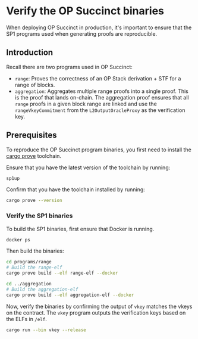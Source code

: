 # Verify the OP Succinct binaries

When deploying OP Succinct in production, it's important to ensure that the SP1 programs used when generating proofs are reproducible.

## Introduction

Recall there are two programs used in OP Succinct:
- `range`: Proves the correctness of an OP Stack derivation + STF for a range of blocks.
- `aggregation`: Aggregates multiple range proofs into a single proof. This is the proof that lands on-chain. The aggregation proof ensures that all `range` proofs in a given block range are linked and use the `rangeVkeyCommitment` from the `L2OutputOracleProxy` as the verification key.

## Prerequisites

To reproduce the OP Succinct program binaries, you first need to install the [cargo prove](https://docs.succinct.xyz/getting-started/install.html#option-1-prebuilt-binaries-recommended) toolchain.

Ensure that you have the latest version of the toolchain by running:

```bash
sp1up
```

Confirm that you have the toolchain installed by running:

```bash
cargo prove --version
```

### Verify the SP1 binaries

To build the SP1 binaries, first ensure that Docker is running.

```bash
docker ps
```

Then build the binaries:

```bash
cd programs/range
# Build the range-elf
cargo prove build --elf range-elf --docker

cd ../aggregation
# Build the aggregation-elf
cargo prove build --elf aggregation-elf --docker
```

Now, verify the binaries by confirming the output of `vkey` matches the vkeys on the contract. The `vkey` program outputs the verification keys
based on the ELFs in `/elf`.

```bash
cargo run --bin vkey --release
```
